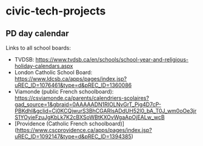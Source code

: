# civic-tech-projects

## PD day calendar

Links to all school boards:
* TVDSB: https://www.tvdsb.ca/en/schools/school-year-and-religious-holiday-calendars.aspx
* London Catholic School Board: https://www.ldcsb.ca/apps/pages/index.jsp?uREC_ID=1076461&type=d&pREC_ID=1360086
* Viamonde (public French schoolboard): https://csviamonde.ca/parents/calendriers-scolaires?gad_source=1&gbraid=0AAAAADN1RIOLNvGrT_Pig4D7cP-PBKdhI&gclid=Cj0KCQjwurS3BhCGARIsADdUH52l0_bA_T0J_wm0oOe3jrS1YOyieFzuJgKbLk7K2cBXSoWBtKXOvWgaApOjEALw_wcB
* [Providence (Catholic French schoolboard)] (https://www.cscprovidence.ca/apps/pages/index.jsp?uREC_ID=1092147&type=d&pREC_ID=1394385)